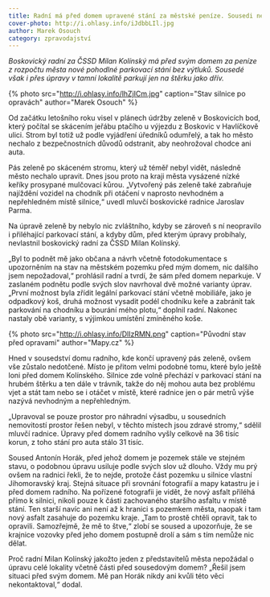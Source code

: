 ```yaml
---
title: Radní má před domem upravené stání za městské peníze. Sousedi ne
cover-photo: http://i.ohlasy.info/iJdbbLIl.jpg
author: Marek Osouch
category: zpravodajství
---
```


*Boskovický radní za ČSSD Milan Kolínský má před svým domem za peníze z rozpočtu města nové pohodlné parkovací stání bez výtluků. Sousedé však i přes úpravy v tamní lokalitě parkují jen na štěrku jako dřív.*

{% photo src="http://i.ohlasy.info/lhZjICm.jpg" caption="Stav silnice po opravách" author="Marek Osouch" %}

Od začátku letošního roku visel v plánech údržby zeleně v Boskovicích bod, který počítal se skácením jeřábu ptačího u výjezdu z Boskovic v Havlíčkově ulici. Strom byl totiž už podle vyjádření úředníků odumřelý, a tak ho město nechalo z bezpečnostních důvodů odstranit, aby neohrožoval chodce ani auta.

Pás zeleně po skáceném stromu, který už téměř nebyl vidět, následně město nechalo upravit. Dnes jsou proto na kraji města vysázené nízké keříky prosypané mulčovací kůrou. „Vytvořený pás zeleně také zabraňuje najíždění vozidel na chodník při otáčení v naprosto nevhodném a nepřehledném místě silnice,“ uvedl mluvčí boskovické radnice Jaroslav Parma.

Na úpravě zeleně by nebylo nic zvláštního, kdyby se zároveň s ní neopravilo i přiléhající parkovací stání, a kdyby dům, před kterým úpravy probíhaly, nevlastnil boskovický radní za ČSSD Milan Kolínský.

„Byl to podnět mě jako občana a návrh včetně fotodokumentace s upozorněním na stav na městském pozemku před mým domem, nic dalšího jsem nepožadoval,“ prohlásil radní a tvrdí, že sám před domem neparkuje. V zaslaném podnětu podle svých slov navrhoval dvě možné varianty úprav. „První možnost byla zřídit legální parkovací stání včetně mobiliáře, jako je odpadkový koš, druhá možnost vysadit podél chodníku keře a zabránit tak parkování na chodníku a bourání mého plotu,“ doplnil radní. Nakonec nastaly obě varianty, s výjimkou umístění zmíněného koše.

{% photo src="http://i.ohlasy.info/DlIzRMN.png" caption="Původní stav před opravami" author="Mapy.cz" %}

Hned v sousedství domu radního, kde končí upravený pás zeleně, ovšem vše zůstalo nedotčené. Místo je přitom velmi podobné tomu, které bylo ještě loni před domem Kolínského. Silnice zde volně přechází v parkovací stání na hrubém štěrku a ten dále v trávník, takže do něj mohou auta bez problému vjet a stát tam nebo se i otáčet v místě, které radnice jen o pár metrů výše nazývá nevhodným a nepřehledným.

„Upravoval se pouze prostor pro náhradní výsadbu, u sousedních nemovitostí prostor řešen nebyl, v těchto místech jsou zdravé stromy,“ sdělil mluvčí radnice. Úpravy před domem radního vyšly celkově na 36 tisíc korun, z toho stání pro auta stálo 31 tisíc.

Soused Antonín Horák, před jehož domem je pozemek stále ve stejném stavu, o podobnou úpravu usiluje podle svých slov už dlouho. Vždy mu prý ovšem na radnici řekli, že to nejde, protože část pozemku u silnice vlastní Jihomoravský kraj. Stejná situace při srovnání fotografií a mapy katastru je i před domem radního. Na pořízené fotografii je vidět, že nový asfalt přiléhá přímo k silnici, nikoli pouze k části zachovaného staršího asfaltu v místě stání. Ten starší navíc ani není až k hranici s pozemkem města, naopak i tam nový asfalt zasahuje do pozemku kraje. „Tam to prostě chtěli opravit, tak to opravili. Samozřejmě, že mě to štve,“ zlobí se soused a upozorňuje, že se krajnice vozovky před jeho domem postupně drolí a sám s tím nemůže nic dělat.

Proč radní Milan Kolínský jakožto jeden z představitelů města nepožádal o úpravu celé lokality včetně části před sousedovým domem? „Řešil jsem situaci před svým domem. Mě pan Horák nikdy ani kvůli této věci nekontaktoval,“ dodal.
